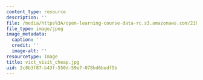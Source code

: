 ```yaml
---
content_type: resource
description: ''
file: /media/https%3A/open-learning-course-data-rc.s3.amazonaws.com/21h-342-the-royal-family-fall-2003/2c8b3f87b43f550d59e7078bd6bedf5b_vict_visit_cheap.jpg
file_type: image/jpeg
image_metadata:
  caption: ''
  credit: ''
  image-alt: ''
resourcetype: Image
title: vict_visit_cheap.jpg
uid: 2c8b3f87-b43f-550d-59e7-078bd6bedf5b
---
```


